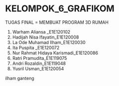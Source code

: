 # KELOMPOK_6_GRAFIKOM
TUGAS FINAL = MEMBUAT PROGRAM 3D RUMAH
1. Warham Aliansa _E1E120102
2. Hadijah Nisa Ifayatin_E1E120008
3. La Ode Muhamad Ilham_E1E120030
4. Ita Puspita _E1E120072
5. Nur Rahmat Hidaya Karismadi_E1E120086
6. Ratri Pramudita_E1E119075
7. Andri Rozaldin_E1E119048
8. Yusril Usman_E1E120054


ilham ganteng